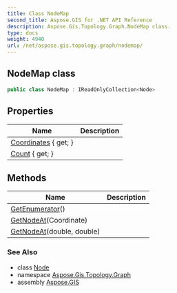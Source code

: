 ```yaml
---
title: Class NodeMap
second_title: Aspose.GIS for .NET API Reference
description: Aspose.Gis.Topology.Graph.NodeMap class. 
type: docs
weight: 4940
url: /net/aspose.gis.topology.graph/nodemap/
---
```

## NodeMap class

```csharp
public class NodeMap : IReadOnlyCollection<Node>
```

## Properties

| Name | Description |
| --- | --- |
| [Coordinates](../../aspose.gis.topology.graph/nodemap/coordinates/) { get; } |  |
| [Count](../../aspose.gis.topology.graph/nodemap/count/) { get; } |  |

## Methods

| Name | Description |
| --- | --- |
| [GetEnumerator](../../aspose.gis.topology.graph/nodemap/getenumerator/)() |  |
| [GetNodeAt](../../aspose.gis.topology.graph/nodemap/getnodeat/#getnodeat)(Coordinate) |  |
| [GetNodeAt](../../aspose.gis.topology.graph/nodemap/getnodeat/#getnodeat_1)(double, double) |  |

### See Also

* class [Node](../node/)
* namespace [Aspose.Gis.Topology.Graph](../../aspose.gis.topology.graph/)
* assembly [Aspose.GIS](../../)


